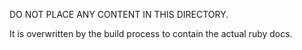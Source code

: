 DO NOT PLACE ANY CONTENT IN THIS DIRECTORY.

It is overwritten by the build process to contain the actual ruby docs.
